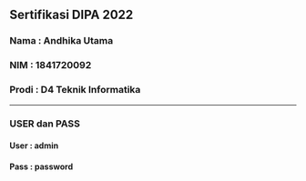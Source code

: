 Sertifikasi DIPA 2022
---------
### Nama : Andhika Utama
### NIM : 1841720092
### Prodi : D4 Teknik Informatika
---------
### USER dan PASS
#### User : admin
#### Pass : password
